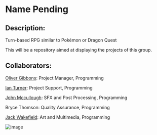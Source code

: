 # Name Pending
## Description:
Turn-based RPG similar to Pokémon or Dragon Quest

This will be a repository aimed at displaying the projects of this group. 
## Collaborators: 

[Oliver Gibbons](https://github.com/OliverGibbons1): Project Manager, Programming

[Ian Turner](https://github.com/Ian-Turner4): Project Support, Programming

[John Mccullough](https://github.com/jemrules): SFX and Post Processing, Programming

Bryce Thomson: Quality Assurance, Programming

[Jack Wakefield](https://github.com/jack125251): Art and Multimedia, Programming




![image]([https://github.com/OliverGibbons1/APCompPro24Group/blob/main/images/ClassDiagram.png])
